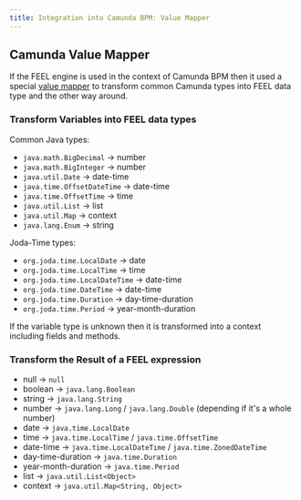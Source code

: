 ```yaml
---
title: Integration into Camunda BPM: Value Mapper
---
```


## Camunda Value Mapper

If the FEEL engine is used in the context of Camunda BPM then it used a special [value mapper](value-mapper-spi) to transform common Camunda types into FEEL data type and the other way around.

### Transform Variables into FEEL data types

Common Java types:

* `java.math.BigDecimal` -> number
* `java.math.BigInteger` -> number
* `java.util.Date` -> date-time
* `java.time.OffsetDateTime` -> date-time
* `java.time.OffsetTime` -> time
* `java.util.List` -> list
* `java.util.Map` -> context
* `java.lang.Enum` -> string

Joda-Time types:

* `org.joda.time.LocalDate` -> date
* `org.joda.time.LocalTime` -> time
* `org.joda.time.LocalDateTime` -> date-time
* `org.joda.time.DateTime` -> date-time
* `org.joda.time.Duration` -> day-time-duration
* `org.joda.time.Period` -> year-month-duration

If the variable type is unknown then it is transformed into a context including fields and methods. 

### Transform the Result of a FEEL expression

* null -> `null`
* boolean -> `java.lang.Boolean`
* string -> `java.lang.String`
* number -> `java.lang.Long` / `java.lang.Double` (depending if it's a whole number)
* date -> `java.time.LocalDate`
* time -> `java.time.LocalTime` / `java.time.OffsetTime`
* date-time -> `java.time.LocalDateTime` / `java.time.ZonedDateTime`
* day-time-duration -> `java.time.Duration`
* year-month-duration -> `java.time.Period`
* list -> `java.util.List<Object>`
* context -> `java.util.Map<String, Object>`
